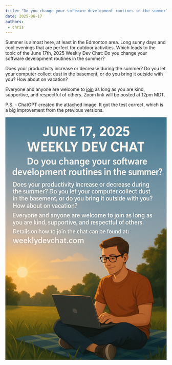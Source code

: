 ```yaml
---
title: "Do you change your software development routines in the summer?"
date: 2025-06-17
authors:
 - chris 
---
```


Summer is almost here, at least in the Edmonton area. Long sunny days and cool evenings that are perfect for outdoor activities. Which leads to the topic of the June 17th, 2025 Weekly Dev Chat: Do you change your software development routines in the summer?

Does your productivity increase or decrease during the summer? Do you let your computer collect dust in the basement, or do you bring it outside with you? How about on vacation?

Everyone and anyone are welcome to [join](https://weeklydevchat.com/join/) as long as you are kind, supportive, and respectful of others. Zoom link will be posted at 12pm MDT.

P.S. - ChatGPT created the attached image. It got the test correct, which is a big improvement from the previous versions.

![Chat Post Featured Image](2025-06-17.png)
